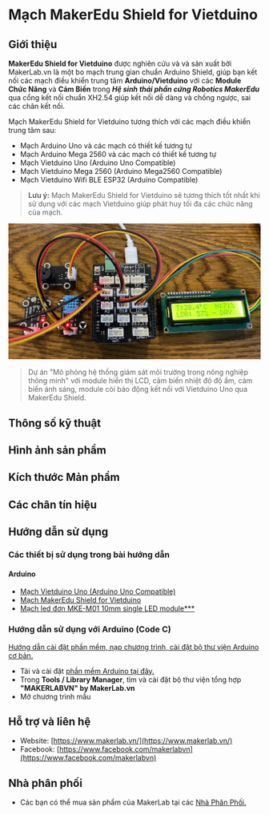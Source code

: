 # Mạch MakerEdu Shield for Vietduino

## Giới thiệu

**MakerEdu Shield for Vietduino** được nghiên cứu và và sản xuất bởi MakerLab.vn là một bo mạch trung gian chuẩn Arduino Shield, giúp bạn kết nối các mạch điều khiển trung tâm **Arduino/Vietduino** với các **Module Chức Năng** và **Cảm Biến** trong _**Hệ sinh thái phần cứng Robotics MakerEdu**_ qua cổng kết nối chuẩn XH2.54 giúp kết nối dễ dàng và chống ngược, sai các chân kết nối.

Mạch MakerEdu Shield for Vietduino tương thích với các mạch điều khiển trung tâm sau:

- Mạch Arduino Uno và các mạch có thiết kế tương tự
- Mạch Arduino Mega 2560 và các mạch có thiết kế tương tự
- Mạch Vietduino Uno (Arduino Uno Compatible)
- Mạch Vietduino Mega 2560 (Arduino Mega2560 Compatible)
- Mạch Vietduino Wifi BLE ESP32 (Arduino Compatible)

> **Lưu ý:**
Mạch MakerEdu Shield for Vietduino sẽ tương thích tốt nhất khi sử dụng với các mạch Vietduino giúp phát huy tối đa các chức năng của mạch.

![](Vuno_shield1.jpg)

> Dự án "Mô phỏng hệ thống giám sát môi trường trong nông nghiệp thông minh" với module hiển thị LCD, cảm biến nhiệt độ độ ẩm, cảm biến ánh sáng, module còi báo động kết nối với Vietduino Uno qua MakerEdu Shield.

## Thông số kỹ thuật

## Hình ảnh sản phẩm

## Kích thước Mản phẩm

## Các chân tín hiệu

## Hướng dẫn sử dụng

### Các thiết bị sử dụng trong bài hướng dẫn

#### Arduino

- [Mạch Vietduino Uno (Arduino Uno Compatible)](https://www.makerlab.vn/vuno)
- [Mạch MakerEdu Shield for Vietduino]()
- [Mạch led đơn MKE-M01 10mm single LED module***]()

### Hướng dẫn sử dụng với Arduino (Code C)
  
[Hướng dẫn cài đặt phần mềm, nạp chương trình, cài đặt bộ thư viện Arduino cơ bản.](https://github.com/makerlabvn/Arduino-Vietduino)

- Tải và cài đặt [phần mềm Arduino tại đây.](https://www.arduino.cc/en/software)
- Trong **Tools / Library Manager**, tìm và cài đặt bộ thư viện tổng hợp **"MAKERLABVN" by MakerLab.vn**
- Mở chương trình mẫu

## Hỗ trợ và liên hệ

- Website: [https://www.makerlab.vn/](https://www.makerlab.vn/)
- Facebook: [https://www.facebook.com/makerlabvn](https://www.facebook.com/makerlabvn)

## Nhà phân phối

- Các bạn có thể mua sản phẩm của MakerLab tại các [Nhà Phân Phối.](https://www.makerlab.vn/distributor/)
